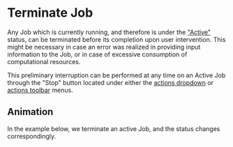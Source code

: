# Terminate Job

Any Job which is currently running, and therefore is under the ["Active"](../status.md) status, can be terminated before its completion upon user intervention. This might be necessary in case an error was realized in providing input information to the Job, or in case of excessive consumption of computational resources.

This preliminary interruption can be performed at any time on an Active Job through the "Stop" button  <i class="zmdi zmdi-stop zmdi-hc-border"></i> located under either the [actions dropdown](../../entities-general/ui/explorer.md#actions-dropdown) or [actions toolbar](../../entities-general/ui/explorer.md#actions-toolbar) menus.

## Animation

In the example below, we terminate an active Job, and the status changes correspondingly.

<img data-gifffer="/images/terminate-job.gif">
